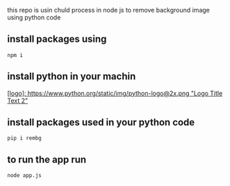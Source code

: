 this repo is usin chuld process in node js to remove background image using python code

## install packages using 
```shell 
npm i
```

## install python in your machin 

<a href="https://www.python.org/downloads/" target="_blank">
 [logo]: https://www.python.org/static/img/python-logo@2x.png "Logo Title Text 2"

</a>

## install packages used in your python code 
```shell
pip i rembg
```

## to run the app run 
```shell
node app.js
```
